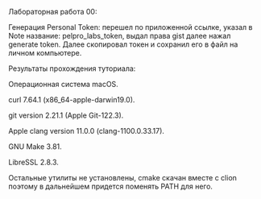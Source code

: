 Лабораторная работа 00:  

Генерация Personal Token: перешел по приложенной ссылке, указал в Note название: pelpro_labs_token, выдал права gist далее нажал generate token. Далее скопировал токен и сохранил его в файл на личном компьютере.  

Результаты прохождения туториала:  

Операционная система macOS. 

curl 7.64.1 (x86_64-apple-darwin19.0). 

git version 2.21.1 (Apple Git-122.3). 

Apple clang version 11.0.0 (clang-1100.0.33.17). 

GNU Make 3.81. 

LibreSSL 2.8.3. 

Остальные утилиты не установлены, cmake скачан вместе с clion поэтому в дальнейшем придется поменять PATH для него.

